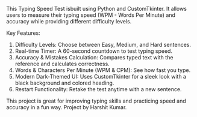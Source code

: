This Typing Speed Test isbuilt using Python and CustomTkinter. It allows users to measure their typing speed (WPM - Words Per Minute) and accuracy while providing different difficulty levels.

Key Features:
1. Difficulty Levels: Choose between Easy, Medium, and Hard sentences.
2. Real-time Timer: A 60-second countdown to test typing speed.
3. Accuracy & Mistakes Calculation: Compares typed text with the reference and calculates correctness.
4. Words & Characters Per Minute (WPM & CPM): See how fast you type.
5. Modern Dark-Themed UI: Uses CustomTkinter for a sleek look with a black background and colored heading.
6. Restart Functionality: Retake the test anytime with a new sentence.

This project is great for improving typing skills and practicing speed and accuracy in a fun way.
Project by Harshit Kumar.
